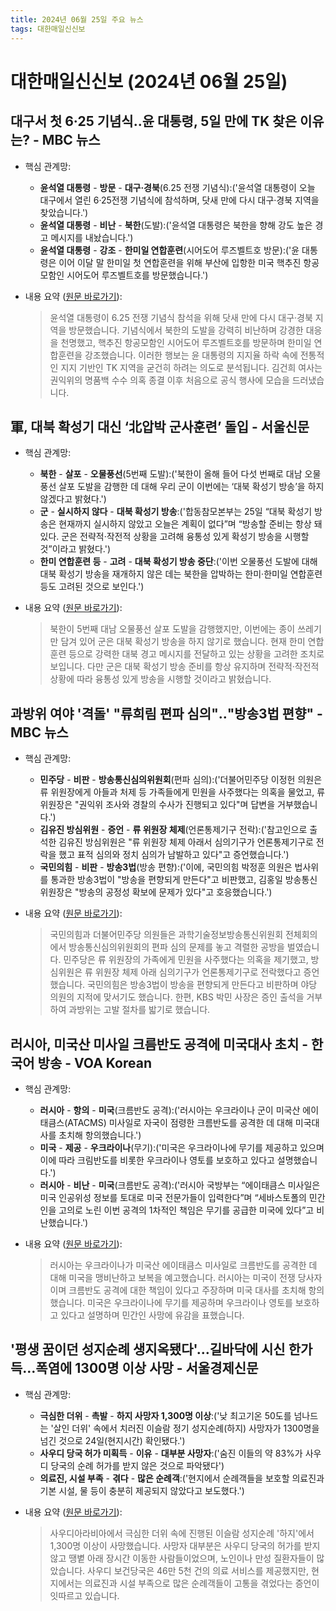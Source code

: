 ```yaml
---
title: 2024년 06월 25일 주요 뉴스
tags: 대한매일신신보
---
```


# 대한매일신신보 (2024년 06월 25일)
## 대구서 첫 6·25 기념식‥윤 대통령, 5일 만에 TK 찾은 이유는? - MBC 뉴스  
  - 핵심 관계망:  
      
      * **윤석열 대통령** - **방문** - **대구·경북**(6.25 전쟁 기념식):('윤석열 대통령이 오늘 대구에서 열린 6·25전쟁 기념식에 참석하며, 닷새 만에 다시 대구·경북 지역을 찾았습니다.')  
      * **윤석열 대통령** - **비난** - **북한**(도발):('윤석열 대통령은 북한을 향해 강도 높은 경고 메시지를 내놨습니다.')  
      * **윤석열 대통령** - **강조** - **한미일 연합훈련**(시어도어 루즈벨트호 방문):('윤 대통령은 이어 이달 말 한미일 첫 연합훈련을 위해 부산에 입항한 미국 핵추진 항공모함인 시어도어 루즈벨트호를 방문했습니다.')  
  
  - 내용 요약 ([원문 바로가기](https://news.google.com/rss/articles/CBMiRWh0dHBzOi8vaW1uZXdzLmltYmMuY29tL3JlcGxheS8yMDI0L253ZGVzay9hcnRpY2xlLzY2MTEzMDlfMzY1MTUuaHRtbNIBRWh0dHBzOi8vaW1uZXdzLmltYmMuY29tL3JlcGxheS8yMDI0L253ZGVzay9hcnRpY2xlLzY2MTEzMDlfMzY1MTYuaHRtbA?oc=5&hl=en-US&gl=US&ceid=US:en)):  
    > 윤석열 대통령이 6.25 전쟁 기념식 참석을 위해 닷새 만에 다시 대구·경북 지역을 방문했습니다. 기념식에서 북한의 도발을 강력히 비난하며 강경한 대응을 천명했고, 핵추진 항공모함인 시어도어 루즈벨트호를 방문하며 한미일 연합훈련을 강조했습니다. 이러한 행보는 윤 대통령의 지지율 하락 속에 전통적인 지지 기반인 TK 지역을 굳건히 하려는 의도로 분석됩니다. 김건희 여사는 권익위의 명품백 수수 의혹 종결 이후 처음으로 공식 행사에 모습을 드러냈습니다.  
    

## 軍, 대북 확성기 대신 ‘北압박 군사훈련’ 돌입 - 서울신문  
  - 핵심 관계망:  
      
      * **북한** - **살포** - **오물풍선**(5번째 도발):('북한이 올해 들어 다섯 번째로 대남 오물풍선 살포 도발을 감행한 데 대해 우리 군이 이번에는 ‘대북 확성기 방송’을 하지 않겠다고 밝혔다.')  
      * **군** - **실시하지 않다** - **대북 확성기 방송**:('합동참모본부는 25일 “대북 확성기 방송은 현재까지 실시하지 않았고 오늘은 계획이 없다”며 “방송할 준비는 항상 돼 있다. 군은 전략적·작전적 상황을 고려해 융통성 있게 확성기 방송을 시행할 것”이라고 밝혔다.')  
      * **한미 연합훈련 등** - **고려** - **대북 확성기 방송 중단**:('이번 오물풍선 도발에 대해 대북 확성기 방송을 재개하지 않은 데는 북한을 압박하는 한미·한미일 연합훈련 등도 고려된 것으로 보인다.')  
  
  - 내용 요약 ([원문 바로가기](https://news.google.com/rss/articles/CBMiSWh0dHBzOi8vd3d3LnNlb3VsLmNvLmtyL25ld3MvcG9saXRpY3MvZGlwbG9tYWN5LzIwMjQvMDYvMjYvMjAyNDA2MjYwMDIwMDLSASxodHRwczovL2FtcC5zZW91bC5jby5rci9zZW91bC8yMDI0MDYyNjAwMjAwMg?oc=5&hl=en-US&gl=US&ceid=US:en)):  
    > 북한이 5번째 대남 오물풍선 살포 도발을 감행했지만, 이번에는 종이 쓰레기만 담겨 있어 군은 대북 확성기 방송을 하지 않기로 했습니다. 현재 한미 연합훈련 등으로 강력한 대북 경고 메시지를 전달하고 있는 상황을 고려한 조치로 보입니다. 다만 군은 대북 확성기 방송 준비를 항상 유지하며 전략적·작전적 상황에 따라 융통성 있게 방송을 시행할 것이라고 밝혔습니다.  
    

## 과방위 여야 '격돌' "류희림 편파 심의"‥"방송3법 편향" - MBC 뉴스  
  - 핵심 관계망:  
      
      * **민주당** - **비판** - **방송통신심의위원회**(편파 심의):('더불어민주당 이정헌 의원은 류 위원장에게 아들과 처제 등 가족들에게 민원을 사주했다는 의혹을 물었고, 류 위원장은 "권익위 조사와 경찰의 수사가 진행되고 있다"며 답변을 거부했습니다.')  
      * **김유진 방심위원** - **증언** - **류 위원장 체제**(언론통제기구 전락):('참고인으로 출석한 김유진 방심위원은 "류 위원장 체제 아래서 심의기구가 언론통제기구로 전락을 했고 표적 심의와 정치 심의가 남발하고 있다"고 증언했습니다.')  
      * **국민의힘** - **비판** - **방송3법**(방송 편향):('이에, 국민의힘 박정훈 의원은 법사위를 통과한 방송3법이 "방송을 편향되게 만든다"고 비판했고, 김홍일 방송통신위원장은 "방송의 공정성 확보에 문제가 있다"고 호응했습니다.')  
  
  - 내용 요약 ([원문 바로가기](https://news.google.com/rss/articles/CBMiRWh0dHBzOi8vaW1uZXdzLmltYmMuY29tL25ld3MvMjAyNC9wb2xpdGljcy9hcnRpY2xlLzY2MTEyODRfMzY0MzEuaHRtbNIBRWh0dHBzOi8vaW1uZXdzLmltYmMuY29tL25ld3MvMjAyNC9wb2xpdGljcy9hcnRpY2xlLzY2MTEyODRfMzY0MzIuaHRtbA?oc=5&hl=en-US&gl=US&ceid=US:en)):  
    > 국민의힘과 더불어민주당 의원들은 과학기술정보방송통신위원회 전체회의에서 방송통신심의위원회의 편파 심의 문제를 놓고 격렬한 공방을 벌였습니다. 민주당은 류 위원장의 가족에게 민원을 사주했다는 의혹을 제기했고, 방심위원은 류 위원장 체제 아래 심의기구가 언론통제기구로 전락했다고 증언했습니다. 국민의힘은 방송3법이 방송을 편향되게 만든다고 비판하며 야당 의원의 지적에 맞서기도 했습니다. 한편, KBS 박민 사장은 증인 출석을 거부하여 과방위는 고발 절차를 밟기로 했습니다.  
    

## 러시아, 미국산 미사일 크름반도 공격에 미국대사 초치 - 한국어 방송 - VOA Korean  
  - 핵심 관계망:  
      
      * **러시아** - **항의** - **미국**(크름반도 공격):('러시아는 우크라이나 군이 미국산 에이태큼스(ATACMS) 미사일로 자국이 점령한 크름반도를 공격한 데 대해 미국대사를 초치해 항의했습니다.')  
      * **미국** - **제공** - **우크라이나**(무기):('미국은 우크라이나에 무기를 제공하고 있으며 이에 따라 크림반도를 비롯한 우크라이나 영토를 보호하고 있다고 설명했습니다.')  
      * **러시아** - **비난** - **미국**(크름반도 공격):('러시아 국방부는 “에이태큼스 미사일은 미국 인공위성 정보를 토대로 미국 전문가들이 입력한다”며 “세바스토폴의 민간인을 고의로 노린 이번 공격의 1차적인 책임은 무기를 공급한 미국에 있다”고 비난했습니다.')  
  
  - 내용 요약 ([원문 바로가기](https://news.google.com/rss/articles/CBMiJ2h0dHBzOi8vd3d3LnZvYWtvcmVhLmNvbS9hLzc2NjkzMDEuaHRtbNIBKWh0dHBzOi8vd3d3LnZvYWtvcmVhLmNvbS9hbXAvNzY2OTMwMS5odG1s?oc=5&hl=en-US&gl=US&ceid=US:en)):  
    > 러시아는 우크라이나가 미국산 에이태큼스 미사일로 크름반도를 공격한 데 대해 미국을 맹비난하고 보복을 예고했습니다. 러시아는 미국이 전쟁 당사자이며 크름반도 공격에 대한 책임이 있다고 주장하며 미국 대사를 초치해 항의했습니다. 미국은 우크라이나에 무기를 제공하며 우크라이나 영토를 보호하고 있다고 설명하며 민간인 사망에 유감을 표했습니다.  
    

## '평생 꿈이던 성지순례 생지옥됐다'…길바닥에 시신 한가득…폭염에 1300명 이상 사망 - 서울경제신문  
  - 핵심 관계망:  
      
      * **극심한 더위** - **촉발** - **하지 사망자 1,300명 이상**:('낮 최고기온 50도를 넘나드는 '살인 더위' 속에서 치러진 이슬람 정기 성지순례(하지) 사망자가 1300명을 넘긴 것으로 24일(현지시간) 확인됐다.')  
      * **사우디 당국 허가 미획득** - **이유** - **대부분 사망자**:('숨진 이들의 약 83%가 사우디 당국의 순례 허가를 받지 않은 것으로 파악됐다')  
      * **의료진, 시설 부족** - **겪다** - **많은 순례객**:('현지에서 순례객들을 보호할 의료진과 기본 시설, 물 등이 충분히 제공되지 않았다고 보도했다.')  
  
  - 내용 요약 ([원문 바로가기](https://news.google.com/rss/articles/CBMiK2h0dHBzOi8vd3d3LnNlZGFpbHkuY29tL05ld3NWaWV3LzJEQUw2WkpKVVrSAQA?oc=5&hl=en-US&gl=US&ceid=US:en)):  
    > 사우디아라비아에서 극심한 더위 속에 진행된 이슬람 성지순례 '하지'에서 1,300명 이상이 사망했습니다. 사망자 대부분은 사우디 당국의 허가를 받지 않고 땡볕 아래 장시간 이동한 사람들이었으며, 노인이나 만성 질환자들이 많았습니다. 사우디 보건당국은 46만 5천 건의 의료 서비스를 제공했지만, 현지에서는 의료진과 시설 부족으로 많은 순례객들이 고통을 겪었다는 증언이 잇따르고 있습니다.  
    